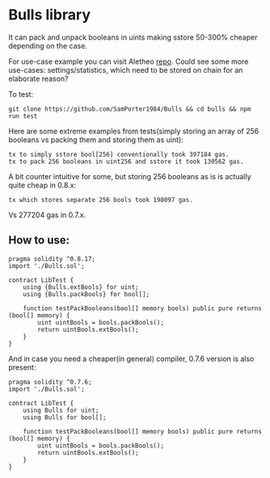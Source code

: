 # Bulls library

It can pack and unpack booleans in uints making sstore 50-300% cheaper depending on the case.

For use-case example you can visit Aletheo [repo](https://github.com/SamPorter1984/Aletheo/blob/main/contracts/CampaignMarket.sol). Could see some more use-cases: settings/statistics, which need to be stored on chain for an elaborate reason?

To test:

```
git clone https://github.com/SamPorter1984/Bulls && cd bulls && npm run test
```

Here are some extreme examples from tests(simply storing an array of 256 booleans vs packing them and storing them as uint):

```
tx to simply sstore bool[256] conventionally took 397184 gas.
tx to pack 256 booleans in uint256 and sstore it took 130562 gas.
```

A bit counter intuitive for some, but storing 256 booleans as is is actually quite cheap in 0.8.x:

```
tx which stores separate 256 bools took 198097 gas.
```

Vs 277204 gas in 0.7.x.

## How to use:

```
pragma solidity ^0.8.17;
import './Bulls.sol';

contract LibTest {
    using {Bulls.extBools} for uint;
    using {Bulls.packBools} for bool[];

    function testPackBooleans(bool[] memory bools) public pure returns (bool[] memory) {
        uint uintBools = bools.packBools();
        return uintBools.extBools();
    }
}
```

And in case you need a cheaper(in general) compiler, 0.7.6 version is also present:

```
pragma solidity ^0.7.6;
import './Bulls.sol';

contract LibTest {
    using Bulls for uint;
    using Bulls for bool[];

    function testPackBooleans(bool[] memory bools) public pure returns (bool[] memory) {
        uint uintBools = bools.packBools();
        return uintBools.extBools();
    }
}
```
